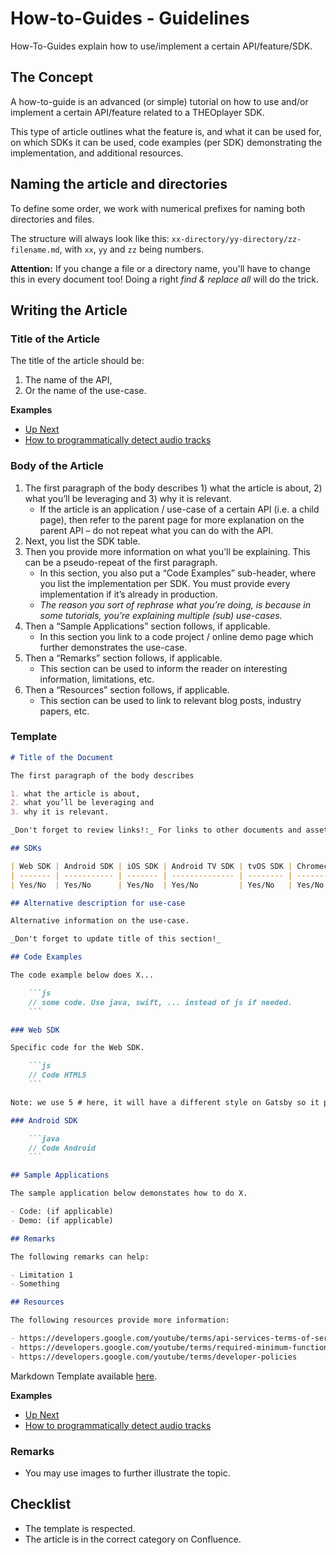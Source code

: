 # How-to-Guides - Guidelines

How-To-Guides explain how to use/implement a certain API/feature/SDK.

## The Concept

A how-to-guide is an advanced (or simple) tutorial on how to use and/or implement a certain API/feature related to a THEOplayer SDK.

This type of article outlines what the feature is, and what it can be used for, on which SDKs it can be used, code examples (per SDK) demonstrating the implementation, and additional resources.

## Naming the article and directories

To define some order, we work with numerical prefixes for naming both directories and files.

The structure will always look like this: `xx-directory/yy-directory/zz-filename.md`, with `xx`, `yy` and `zz` being numbers.

**Attention:** If you change a file or a directory name, you'll have to change this in every document too! Doing a right _find & replace all_ will do the trick.

## Writing the Article

### Title of the Article

The title of the article should be:

1. The name of the API,
2. Or the name of the use-case.

**Examples**

- [Up Next](/theoplayer/how-to-guides/miscellaneous/up-next)
- [How to programmatically detect audio tracks](/theoplayer/how-to-guides/mediatrack/how-to-detect-audio-tracks)

### Body of the Article

1. The first paragraph of the body describes 1) what the article is about, 2) what you’ll be leveraging and 3) why it is relevant.
   - If the article is an application / use-case of a certain API (i.e. a child page), then refer to the parent page for more explanation on the parent API – do not repeat what you can do with the API.
2. Next, you list the SDK table.
3. Then you provide more information on what you’ll be explaining. This can be a pseudo-repeat of the first paragraph.
   - In this section, you also put a “Code Examples” sub-header, where you list the implementation per SDK. You must provide every implementation if it’s already in production.
   - _The reason you sort of rephrase what you’re doing, is because in some tutorials, you’re explaining multiple (sub) use-cases._
4. Then a “Sample Applications” section follows, if applicable.
   - In this section you link to a code project / online demo page which further demonstrates the use-case.
5. Then a “Remarks” section follows, if applicable.
   - This section can be used to inform the reader on interesting information, limitations, etc.
6. Then a “Resources” section follows, if applicable.
   - This section can be used to link to relevant blog posts, industry papers, etc.

### Template

````markdown
# Title of the Document

The first paragraph of the body describes

1. what the article is about,
2. what you’ll be leveraging and
3. why it is relevant.

_Don't forget to review links!:_ For links to other documents and assets, use relative links. For API references, use the absolute link to https://docs.theoplayer.com/api-reference/web/.

## SDKs

| Web SDK | Android SDK | iOS SDK | Android TV SDK | tvOS SDK | Chromecast SDK |
| ------- | ----------- | ------- | -------------- | -------- | -------------- |
| Yes/No  | Yes/No      | Yes/No  | Yes/No         | Yes/No   | Yes/No         |

## Alternative description for use-case

Alternative information on the use-case.

_Don't forget to update title of this section!_

## Code Examples

The code example below does X...

    ```js
    // some code. Use java, swift, ... instead of js if needed.
    ```

### Web SDK

Specific code for the Web SDK.

    ```js
    // Code HTML5
    ```

Note: we use 5 # here, it will have a different style on Gatsby so it pops out

### Android SDK

    ```java
    // Code Android
    ```

## Sample Applications

The sample application below demonstates how to do X.

- Code: (if applicable)
- Demo: (if applicable)

## Remarks

The following remarks can help:

- Limitation 1
- Something

## Resources

The following resources provide more information:

- https://developers.google.com/youtube/terms/api-services-terms-of-service
- https://developers.google.com/youtube/terms/required-minimum-functionality
- https://developers.google.com/youtube/terms/developer-policies
````

Markdown Template available [here](../templates/how-to-guides.md).

**Examples**

- [Up Next](/theoplayer/how-to-guides/miscellaneous/up-next)
- [How to programmatically detect audio tracks](/theoplayer/how-to-guides/mediatrack/how-to-detect-audio-tracks)

### Remarks

- You may use images to further illustrate the topic.

## Checklist

- The template is respected.
- The article is in the correct category on Confluence.
